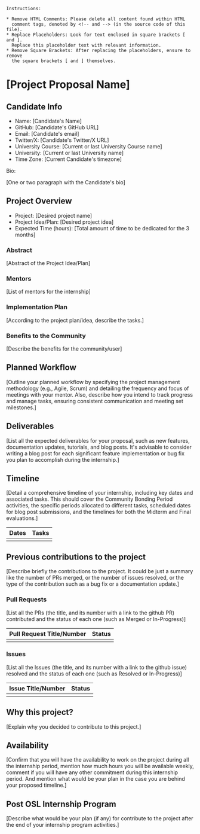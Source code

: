 ```
Instructions:

* Remove HTML Comments: Please delete all content found within HTML
  comment tags, denoted by <!-- and --> (in the source code of this file).
* Replace Placeholders: Look for text enclosed in square brackets [ and ].
  Replace this placeholder text with relevant information.
* Remove Square Brackets: After replacing the placeholders, ensure to remove
  the square brackets [ and ] themselves.
```


# [Project Proposal Name]

## Candidate Info

* Name: [Candidate's Name]
* GitHub: [Candidate's GitHub URL]
* Email: [Candidate's email]
* Twitter/X: [Candidate's Twitter/X URL]
* University Course: [Current or last University Course name]
* University: [Current or last University name]
* Time Zone:  [Current Candidate's  timezone]

Bio:

[One or two paragraph with the Candidate's bio]

## Project Overview

* Project: [Desired project name]
* Project Idea/Plan: [Desired project idea]
* Expected Time (hours): [Total amount of time to be dedicated for the 3 months]

### Abstract

[Abstract of the Project Idea/Plan]

### Mentors

[List of mentors for the internship]

### Implementation Plan

[According to the project plan/idea, describe the tasks.]

### Benefits to the Community

[Describe the benefits for the community/user]

## Planned Workflow

[Outline your planned workflow by specifying the project management methodology (e.g., Agile, Scrum) and detailing the frequency and focus of meetings with your mentor. Also, describe how you intend to track progress and manage tasks, ensuring consistent communication and meeting set milestones.]

## Deliverables

[List all the expected deliverables for your proposal, such as new features, documentation updates, tutorials, and blog posts. It's advisable to consider writing a blog post for each significant feature implementation or bug fix you plan to accomplish during the internship.]

## Timeline

[Detail a comprehensive timeline of your internship, including key dates and associated tasks. This should cover the Community Bonding Period activities, the specific periods allocated to different tasks, scheduled dates for blog post submissions, and the timelines for both the Midterm and Final evaluations.]

|Dates       |Tasks                        |
|:-----------|:----------------------------|
|            |                             |

## Previous contributions to the project

[Describe briefly the contributions to the project. It could be just a summary like the number of PRs merged, or the number of issues resolved, or the type of the contribution such as a bug fix or a documentation update.]

### Pull Requests

[List all the PRs (the title, and its number with a link to the github PR) contributed and the status of each one (such as Merged or In-Progress)]

|Pull Request Title/Number       |Status   |
|:-------------------------------|:--------|
|                                |         |


### Issues

[List all the Issues (the title, and its number with a link to the github issue) resolved and the status of each one (such as Resolved or In-Progress)]

|Issue Title/Number              |Status   |
|:-------------------------------|:--------|
|                                |         |

##  Why this project?

[Explain why you decided to contribute to this project.]

## Availability

[Confirm that you will have the availability to work on the project during all the internship period, mention how much hours you will be available weekly, comment if you will have any other commitment during this internship period. And mention what would be your plan in the case you are behind your proposed timeline.]

## Post OSL Internship Program

[Describe what would be your plan (if any) for contribute to the project after the end of your internship program activities.]
